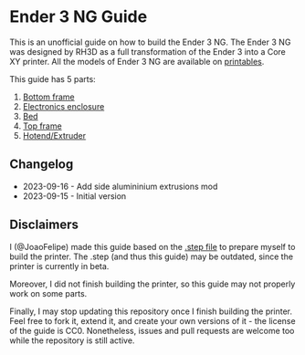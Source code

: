 # Ender 3 NG Guide

This is an unofficial guide on how to build the Ender 3 NG. The Ender 3 NG was designed by RH3D as a full transformation of the Ender 3 into a Core XY printer. All the models of Ender 3 NG are available on [printables](https://www.printables.com/model/469280-ender-3-ng-corexy).

This guide has 5 parts:

1. [Bottom frame](1.bottom/bottom.md)
2. [Electronics enclosure](2.electronics/electronics.md)
3. [Bed](3.bed/bed.md)
4. [Top frame](4.top/top.md)
5. [Hotend/Extruder](5.hotend-extruder/hotend-extruder.md)

## Changelog

- 2023-09-16 - Add side alumininium extrusions mod
- 2023-09-15 - Initial version

## Disclaimers

I (@JoaoFelipe) made this guide based on the [.step file](https://ko-fi.com/s/f1be48e43a) to prepare myself to build the printer. The .step (and thus this guide) may be outdated, since the printer is currently in beta.

Moreover, I did not finish building the printer, so this guide may not properly work on some parts.

Finally, I may stop updating this repository once I finish building the printer. Feel free to fork it, extend it, and create your own versions of it - the license of the guide is CC0. Nonetheless, issues and pull requests are welcome too while the repository is still active.

